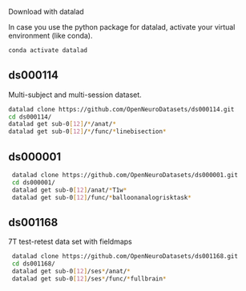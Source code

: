 
Download with datalad

In case you use the python package for datalad, activate your virtual environment (like conda).

```bash
conda activate datalad
```


## ds000114

Multi-subject and multi-session dataset.

```bash
datalad clone https://github.com/OpenNeuroDatasets/ds000114.git
cd ds000114/
datalad get sub-0[12]/*/anat/*
datalad get sub-0[12]/*/func/*linebisection*
```

## ds000001

```bash
 datalad clone https://github.com/OpenNeuroDatasets/ds000001.git
 cd ds000001/
 datalad get sub-0[12]/anat/*T1w*
 datalad get sub-0[12]/func/*balloonanalogrisktask*
 ```

## ds001168

7T test-retest data set with fieldmaps

```bash
 datalad clone https://github.com/OpenNeuroDatasets/ds001168.git
 cd ds001168/
 datalad get sub-0[12]/ses*/anat/*
 datalad get sub-0[12]/ses*/func/*fullbrain*

 ```

